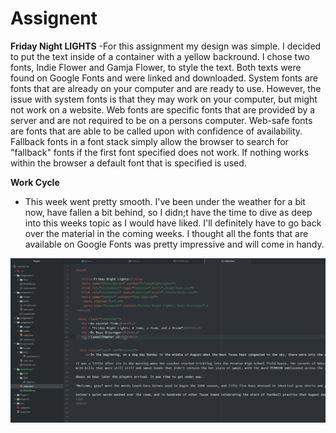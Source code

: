 # Assignent

**Friday Night LIGHTS**
-For this assignment my design was simple. I decided to put the text inside of a container
with a yellow backround. I chose two fonts, Indie Flower and Gamja Flower, to style the text. Both texts
were found on Google Fonts and were linked and downloaded. System fonts are fonts that are already on your computer and are
ready to use. However, the issue with system fonts is that they may work on your computer, but might not work on a website. Web fonts are specific fonts that are provided by a server and are not required to be on a persons computer. Web-safe fonts are fonts that are able to be called upon with confidence of
availability. Fallback fonts in a font stack simply allow the browser to search for "fallback" fonts if the first font specified does not work. If
nothing works within the browser a default font that is specified is used.

**Work Cycle**
- This week went pretty smooth. I've been under the weather for a bit now, have fallen a bit behind, so I didn;t have the time to dive
as deep into this weeks topic as I would have liked. I'll definitely have to go back over the material in the coming weeks. I thought all the fonts
that are available on Google Fonts was pretty impressive and will come in handy.

![my screenshot](./Images/Capture.PNG)
